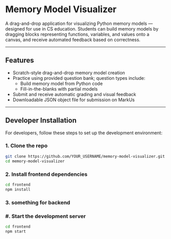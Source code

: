 # Memory Model Visualizer

A drag-and-drop application for visualizing Python memory models — designed for use in CS education. Students can build memory models by dragging blocks representing functions, variables, and values onto a canvas, and receive automated feedback based on correctness.

---

## Features

- Scratch-style drag-and-drop memory model creation
- Practice using provided question bank; question types include:
  - Build memory model from Python code
  - Fill-in-the-blanks with partial models
- Submit and receive automatic grading and visual feedback
- Downloadable JSON object file for submission on MarkUs

---

## Developer Installation

For developers, follow these steps to set up the development environment:

### 1. Clone the repo

```bash
git clone https://github.com/YOUR_USERNAME/memory-model-visualizer.git
cd memory-model-visualizer
```

### 2. Install frontend dependencies

```bash
cd frontend
npm install
```

### 3. something for backend

### #. Start the development server

```bash
cd frontend
npm start
```
